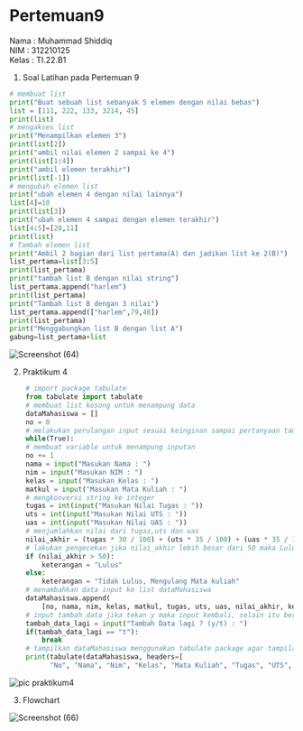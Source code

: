 # Pertemuan9
Nama : Muhammad Shiddiq <br>
NIM : 312210125<br>
Kelas : TI.22.B1<br>

1. Soal Latihan pada Pertemuan 9
```python
# membuat list
print("Buat sebuah list sebanyak 5 elemen dengan nilai bebas")
list = [111, 222, 133, 3214, 45]
print(list)
# mengakses list
print("Menampilkan elemen 3")
print(list[2])
print("ambil nilai elemen 2 sampai ke 4")
print(list[1:4])
print("ambil elemen terakhir")
print(list[-1])
# mengubah elemen list
print("ubah elemen 4 dengan nilai lainnya")
list[4]=10
print(list[3])
print("ubah elemen 4 sampai dengan elemen terakhir")
list[4:5]=[20,11]
print(list)
# Tambah elemen list
print("Ambil 2 bagian dari list pertama(A) dan jadikan list ke 2(B)")
list_pertama=list[3:5]
print(list_pertama)
print("tambah list B dengan nilai string")
list_pertama.append("harlem")
print(list_pertama)
print("Tambah list B dengan 3 nilai")
list_pertama.append(["harlem",79,48])
print(list_pertama)
print("Menggabungkan list B dengan list A")
gabung=list_pertama+list
```
![Screenshot (64)](https://user-images.githubusercontent.com/115475520/202987033-5abf3030-1393-40a0-a938-87ddb17cc3d3.png)


2. Praktikum 4 
```Python
    # import package tabulate
    from tabulate import tabulate
    # membuat list kosong untuk menampung data
    dataMahasiswa = []
    no = 0
    # melakukan perulangan input sesuai keinginan sampai pertanyaan tambah data dimunculkan kembali
    while(True):
    # membuat variable untuk menampung inputan
    no += 1
    nama = input("Masukan Nama : ")
    nim = input("Masukan NIM : ")
    kelas = input("Masukan Kelas : ")
    matkul = input("Masukan Mata Kuliah : ")
    # mengkonversi string ke integer
    tugas = int(input("Masukan Nilai Tugas : "))
    uts = int(input("Masukan Nilai UTS : "))
    uas = int(input("Masukan Nilai UAS : "))
    # menjumlahkan nilai dari tugas,uts dan uas
    nilai_akhir = (tugas * 30 / 100) + (uts * 35 / 100) + (uas * 35 / 100)
    # lakukan pengecekan jika nilai_akhir lebih besar dari 50 maka Lulus selain itu tidak lulus dan mengulang mata kuliah
    if (nilai_akhir > 50):
        keterangan = "Lulus"
    else:
        keterangan = "Tidak Lulus, Mengulang Mata kuliah"
    # menambahkan data input ke list dataMahasiswa
    dataMahasiswa.append(
        [no, nama, nim, kelas, matkul, tugas, uts, uas, nilai_akhir, keterangan])
    # input tambah data jika tekan y maka input kembali, selain itu berhenti dan tampilkan data
    tambah_data_lagi = input("Tambah Data lagi ? (y/t) : ")
    if(tambah_data_lagi == "t"):
        break
    # tampilkan dataMahasiswa menggunakan tabulate package agar tampilan berbentuk table
    print(tabulate(dataMahasiswa, headers=[
          "No", "Nama", "Nim", "Kelas", "Mata Kuliah", "Tugas", "UTS", "UAS", "Nilai Akhir", "Keterangan"], tablefmt="fancy_grid"))
```
 

![pic praktikum4](https://user-images.githubusercontent.com/115475520/202988650-785e3262-686b-43ac-b5ec-9c5060bfc7e5.png)

3. Flowchart
 
 ![Screenshot (66)](https://user-images.githubusercontent.com/115475520/202988049-08069ff3-bcc3-45b9-a5cb-641eb9f8c357.png)
